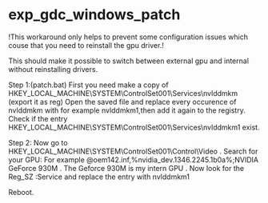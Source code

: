 # exp_gdc_windows_patch
 !This workaround only helps to prevent some configuration issues which couse that you need to reinstall the gpu driver.!
 
 This should make it possible to switch between external gpu and internal without reinstalling drivers.
 
 Step 1:(patch.bat)
 First you need make a copy of
 HKEY_LOCAL_MACHINE\SYSTEM\ControlSet001\Services\nvlddmkm
 (export it as reg)
 Open the saved file and replace every occurence of nvlddmkm with for example nvlddmkm1,then add it again to the registry.
 Check if the entry  HKEY_LOCAL_MACHINE\SYSTEM\ControlSet001\Services\nvlddmkm1 exist.
 
 Step 2:
 Now go to HKEY_LOCAL_MACHINE\SYSTEM\ControlSet001\Control\Video . Search for your GPU:
 For example @oem142.inf,%nvidia_dev.1346.2245.1b0a%;NVIDIA GeForce 930M .
 The Geforce 930M is my intern GPU .
 Now look for the Reg_SZ :Service and replace the entry with nvlddmkm1
 
 Reboot.
